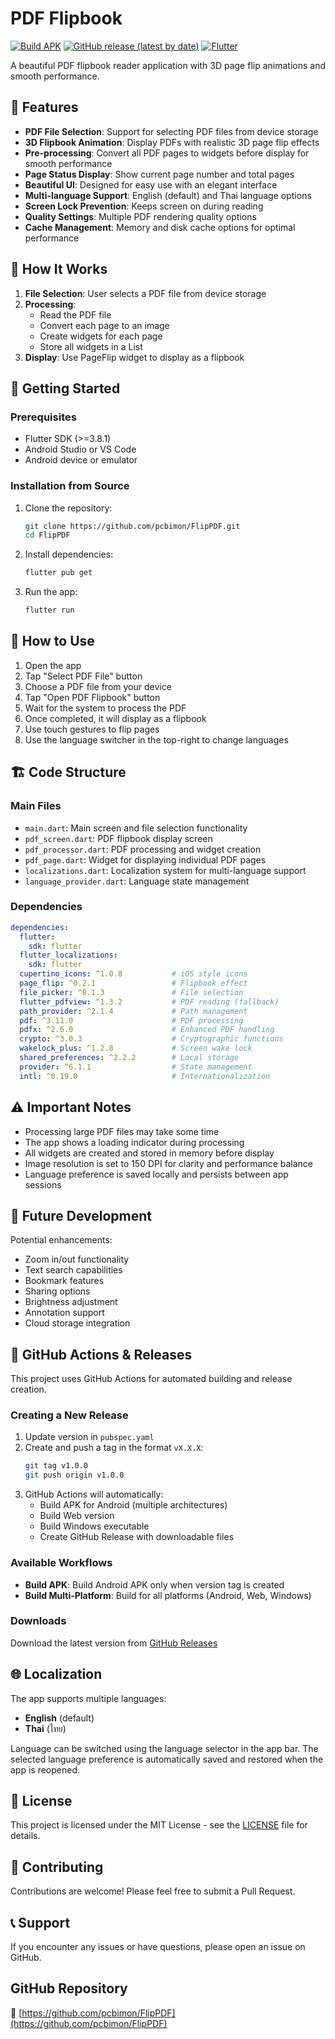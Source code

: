 # PDF Flipbook

[![Build APK](https://github.com/pcbimon/FlipPDF/actions/workflows/build-apk.yml/badge.svg)](https://github.com/pcbimon/FlipPDF/actions/workflows/build-apk.yml)
[![GitHub release (latest by date)](https://img.shields.io/github/v/release/pcbimon/FlipPDF)](https://github.com/pcbimon/FlipPDF/releases)
[![Flutter](https://img.shields.io/badge/Flutter-3.32.4-blue.svg)](https://flutter.dev/)

A beautiful PDF flipbook reader application with 3D page flip animations and smooth performance.

## 🌟 Features

- **PDF File Selection**: Support for selecting PDF files from device storage
- **3D Flipbook Animation**: Display PDFs with realistic 3D page flip effects
- **Pre-processing**: Convert all PDF pages to widgets before display for smooth performance
- **Page Status Display**: Show current page number and total pages
- **Beautiful UI**: Designed for easy use with an elegant interface
- **Multi-language Support**: English (default) and Thai language options
- **Screen Lock Prevention**: Keeps screen on during reading
- **Quality Settings**: Multiple PDF rendering quality options
- **Cache Management**: Memory and disk cache options for optimal performance

## 🚀 How It Works

1. **File Selection**: User selects a PDF file from device storage
2. **Processing**: 
   - Read the PDF file
   - Convert each page to an image
   - Create widgets for each page
   - Store all widgets in a List<Widget>
3. **Display**: Use PageFlip widget to display as a flipbook

## 🎯 Getting Started

### Prerequisites
- Flutter SDK (>=3.8.1)
- Android Studio or VS Code
- Android device or emulator

### Installation from Source
1. Clone the repository:
   ```bash
   git clone https://github.com/pcbimon/FlipPDF.git
   cd FlipPDF
   ```
2. Install dependencies:
   ```bash
   flutter pub get
   ```
3. Run the app:
   ```bash
   flutter run
   ```

## 📱 How to Use

1. Open the app
2. Tap "Select PDF File" button
3. Choose a PDF file from your device
4. Tap "Open PDF Flipbook" button
5. Wait for the system to process the PDF
6. Once completed, it will display as a flipbook
7. Use touch gestures to flip pages
8. Use the language switcher in the top-right to change languages

## 🏗️ Code Structure

### Main Files

- `main.dart`: Main screen and file selection functionality
- `pdf_screen.dart`: PDF flipbook display screen
- `pdf_processor.dart`: PDF processing and widget creation
- `pdf_page.dart`: Widget for displaying individual PDF pages
- `localizations.dart`: Localization system for multi-language support
- `language_provider.dart`: Language state management

### Dependencies

```yaml
dependencies:
  flutter:
    sdk: flutter
  flutter_localizations:
    sdk: flutter
  cupertino_icons: ^1.0.8           # iOS style icons
  page_flip: ^0.2.1                 # Flipbook effect
  file_picker: ^8.1.3               # File selection
  flutter_pdfview: ^1.3.2           # PDF reading (fallback)
  path_provider: ^2.1.4             # Path management
  pdf: ^3.11.0                      # PDF processing
  pdfx: ^2.6.0                      # Enhanced PDF handling
  crypto: ^3.0.3                    # Cryptographic functions
  wakelock_plus: ^1.2.8             # Screen wake lock
  shared_preferences: ^2.2.2        # Local storage
  provider: ^6.1.1                  # State management
  intl: ^0.19.0                     # Internationalization
```

## ⚠️ Important Notes

- Processing large PDF files may take some time
- The app shows a loading indicator during processing
- All widgets are created and stored in memory before display
- Image resolution is set to 150 DPI for clarity and performance balance
- Language preference is saved locally and persists between app sessions

## 🔧 Future Development

Potential enhancements:
- Zoom in/out functionality
- Text search capabilities
- Bookmark features
- Sharing options
- Brightness adjustment
- Annotation support
- Cloud storage integration

## 🚀 GitHub Actions & Releases

This project uses GitHub Actions for automated building and release creation.

### Creating a New Release
1. Update version in `pubspec.yaml`
2. Create and push a tag in the format `vX.X.X`:
   ```bash
   git tag v1.0.0
   git push origin v1.0.0
   ```
3. GitHub Actions will automatically:
   - Build APK for Android (multiple architectures)
   - Build Web version
   - Build Windows executable
   - Create GitHub Release with downloadable files

### Available Workflows
- **Build APK**: Build Android APK only when version tag is created
- **Build Multi-Platform**: Build for all platforms (Android, Web, Windows)

### Downloads
Download the latest version from [GitHub Releases](https://github.com/pcbimon/FlipPDF/releases)

## 🌐 Localization

The app supports multiple languages:
- **English** (default)
- **Thai** (ไทย)

Language can be switched using the language selector in the app bar. The selected language preference is automatically saved and restored when the app is reopened.

## 📄 License

This project is licensed under the MIT License - see the [LICENSE](LICENSE) file for details.

## 🤝 Contributing

Contributions are welcome! Please feel free to submit a Pull Request.

## 📞 Support

If you encounter any issues or have questions, please open an issue on GitHub.

## GitHub Repository
🔗 [https://github.com/pcbimon/FlipPDF](https://github.com/pcbimon/FlipPDF)

